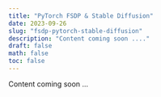 ```yaml
---
title: "PyTorch FSDP & Stable Diffusion"
date: 2023-09-26
slug: "fsdp-pytorch-stable-diffusion"
description: "Content coming soon ...."
draft: false
math: false
toc: false
---
```



Content coming soon ...
